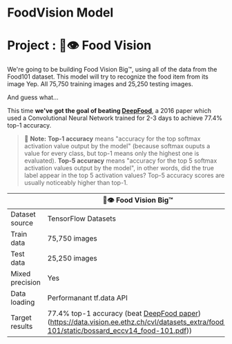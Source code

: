 # FoodVision Model

# Project : 🍔👁 Food Vision 


We're going to be building Food Vision Big™, using all of the data from the Food101 dataset.
This model will try to recognize the food item from its image
Yep. All 75,750 training images and 25,250 testing images.

And guess what...

This time **we've got the goal of beating [DeepFood](https://www.researchgate.net/publication/304163308_DeepFood_Deep_Learning-Based_Food_Image_Recognition_for_Computer-Aided_Dietary_Assessment)**, a 2016 paper which used a Convolutional Neural Network trained for 2-3 days to achieve 77.4% top-1 accuracy.

> 🔑 **Note:** **Top-1 accuracy** means "accuracy for the top softmax activation value output by the model" (because softmax ouputs a value for every class, but top-1 means only the highest one is evaluated). **Top-5 accuracy** means "accuracy for the top 5 softmax activation values output by the model", in other words, did the true label appear in the top 5 activation values? Top-5 accuracy scores are usually noticeably higher than top-1.

|  | 🍔👁 Food Vision Big™ | 
|-----|-----|
| Dataset source | TensorFlow Datasets | Preprocessed download from Kaggle | 
| Train data | 75,750 images |  
| Test data | 25,250 images 
| Mixed precision | Yes 
| Data loading | Performanant tf.data API  
| Target results | 77.4% top-1 accuracy (beat [DeepFood paper](https://arxiv.org/abs/1606.05675)) (https://data.vision.ee.ethz.ch/cvl/datasets_extra/food-101/static/bossard_eccv14_food-101.pdf)) | 
